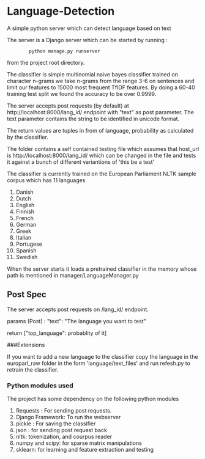 # Language-Detection
A simple python server which can detect language based on text

The server is a Django server which can be started by running : 

```
        python manage.py runserver
```

from the project root directory. 

The classifier is simple multinomial naive bayes classifier trained on character n-grams we take n-grams from the range 3-6 on sentences and limit our features to 15000 most frequent TfIDF features. By doing a 60-40 training test split we found the accuracy to be over 0.9999. 

The server accepts post requests (by default) at http://localhost:8000/lang_id/ endpoint with "text" as post parameter. The text parameter contains the string to be identified in unicode format. 

The return values are tuples in from of language, probability as calculated by the classifier. 

The folder contains a self contained testing file which assumes that host_url is http://localhost:8000/lang_id/
which can be changed in the file and tests it against a bunch of different variantions of 'this be a test'

The classifier is currently trained on the European Parliament NLTK sample corpus which has 11 languages

1. Danish
2. Dutch
3. English
4. Finnish
5. French
6. German
7. Greek
8. Italian
9. Portugese
10. Spanish
11. Swedish


When the server starts it loads a pretrained classifier in the memory whose path is mentioned in manager/LanguageManager.py

## Post Spec

The server accepts post requests on /lang_id/ endpoint.

params (Post) : "text": "The language you want to test"

return ["top_language": probablity of it]


###Extensions

If you want to add a new language to the classifier copy the language in the  europarl_raw folder in the form 'language/text_files' and run refesh.py to retrain the classifier. 


### Python modules used
The project has some dependency on the following python modules

1. Requests : For sending post requests. 
2. Django Framework: To run the webserver
3. pickle : For saving the classifier
4. json : for sending post request back
5. nltk: tokenization, and courpus reader
6. numpy and scipy: for sparse matrix manipulations
7. sklearn: for learning and feature extraction and testing
